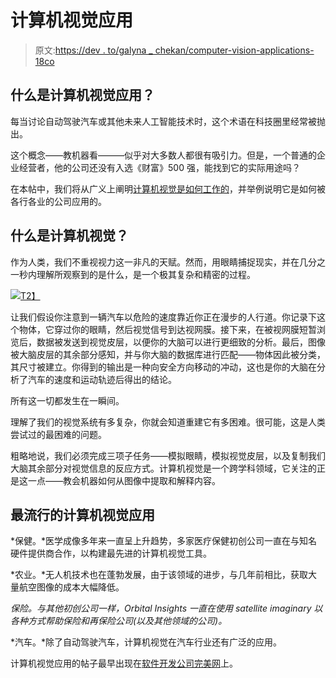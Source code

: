 # 计算机视觉应用

> 原文:[https://dev . to/galyna _ chekan/computer-vision-applications-18co](https://dev.to/galyna_chekan/computer-vision-applications-18co)

## 什么是计算机视觉应用？

每当讨论自动驾驶汽车或其他未来人工智能技术时，这个术语在科技圈里经常被抛出。

这个概念——教机器看———似乎对大多数人都很有吸引力。但是，一个普通的企业经营者，他的公司还没有入选《财富》500 强，能找到它的实际用途吗？

在本帖中，我们将从广义上阐明[计算机视觉是如何工作的](https://perfectial.com/blog/computer-vision-applications/)，并举例说明它是如何被各行各业的公司应用的。

## 什么是计算机视觉？

作为人类，我们不重视视力这一非凡的天赋。然而，用眼睛捕捉现实，并在几分之一秒内理解所观察到的是什么，是一个极其复杂和精密的过程。

[![](../Images/735fdccaa65d40a769f9778d62e1f1df.png)T2】](https://res.cloudinary.com/practicaldev/image/fetch/s--x9p1Mzba--/c_limit%2Cf_auto%2Cfl_progressive%2Cq_auto%2Cw_880/http://perfectial.com/wp-content/uploads/2018/10/What-is-Computer-Vision.jpg)

让我们假设你注意到一辆汽车以危险的速度靠近你正在漫步的人行道。你记录下这个物体，它穿过你的眼睛，然后视觉信号到达视网膜。接下来，在被视网膜短暂浏览后，数据被发送到视觉皮层，以便你的大脑可以进行更细致的分析。最后，图像被大脑皮层的其余部分感知，并与你大脑的数据库进行匹配——物体因此被分类，其尺寸被建立。你得到的输出是一种向安全方向移动的冲动，这也是你的大脑在分析了汽车的速度和运动轨迹后得出的结论。

所有这一切都发生在一瞬间。

理解了我们的视觉系统有多复杂，你就会知道重建它有多困难。很可能，这是人类尝试过的最困难的问题。

粗略地说，我们必须完成三项子任务——模拟眼睛，模拟视觉皮层，以及复制我们大脑其余部分对视觉信息的反应方式。计算机视觉是一个跨学科领域，它关注的正是这一点——教会机器如何从图像中提取和解释内容。

## 最流行的计算机视觉应用

*保健。*医学成像多年来一直呈上升趋势，多家医疗保健初创公司一直在与知名硬件提供商合作，以构建最先进的计算机视觉工具。

*农业。*无人机技术也在蓬勃发展，由于该领域的进步，与几年前相比，获取大量航空图像的成本大幅降低。

*保险。与其他初创公司一样，Orbital Insights 一直在使用 satellite imaginary 以各种方式帮助保险和再保险公司(以及其他领域的公司)。*

*汽车。*除了自动驾驶汽车，计算机视觉在汽车行业还有广泛的应用。

计算机视觉应用的帖子最早出现在[软件开发公司完美网](https://perfectial.com)上。
